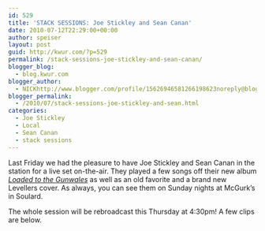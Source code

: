 ```yaml
---
id: 529
title: 'STACK SESSIONS: Joe Stickley and Sean Canan'
date: 2010-07-12T22:29:00+00:00
author: speiser
layout: post
guid: http://kwur.com/?p=529
permalink: /stack-sessions-joe-stickley-and-sean-canan/
blogger_blog:
  - blog.kwur.com
blogger_author:
  - NICKhttp://www.blogger.com/profile/15626946581266198623noreply@blogger.com
blogger_permalink:
  - /2010/07/stack-sessions-joe-stickley-and-sean.html
categories:
  - Joe Stickley
  - Local
  - Sean Canan
  - stack sessions
---
```

<div class="pf-content">
  <p>
    Last Friday we had the pleasure to have Joe Stickley and Sean Canan in the station for a live set on-the-air. They played a few songs off their new album <a href="http://blog.kwur.com/2010/07/album-review-joe-stickley-and-sean.html"><span style="font-style:italic;">Loaded to the Gunwales</span></a> as well as an old favorite and a brand new Levellers cover. As always, you can see them on Sunday nights at McGurk&#8217;s in Soulard.
  </p>
  
  <p>
    The whole session will be rebroadcast this Thursday at 4:30pm! A few clips are below.
  </p>
  
  <p>
    <br />
  </p>
</div>